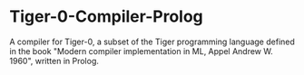 # Tiger-0-Compiler-Prolog
A compiler for Tiger-0, a subset of the Tiger programming language defined in the book "Modern compiler implementation in ML, Appel Andrew W. 1960", written in Prolog.
